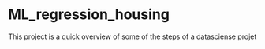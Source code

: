 # ML_regression_housing

This project is a quick overview of some of the steps of a datasciense projet 